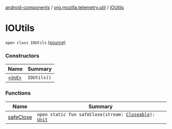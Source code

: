 [android-components](../../index.md) / [org.mozilla.telemetry.util](../index.md) / [IOUtils](./index.md)

# IOUtils

`open class IOUtils` [(source)](https://github.com/mozilla-mobile/android-components/blob/master/components/service/telemetry/src/main/java/org/mozilla/telemetry/util/IOUtils.java#L13)

### Constructors

| Name | Summary |
|---|---|
| [&lt;init&gt;](-init-.md) | `IOUtils()` |

### Functions

| Name | Summary |
|---|---|
| [safeClose](safe-close.md) | `open static fun safeClose(stream: `[`Closeable`](https://developer.android.com/reference/java/io/Closeable.html)`): `[`Unit`](https://kotlinlang.org/api/latest/jvm/stdlib/kotlin/-unit/index.html) |
